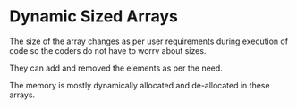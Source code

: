 # Dynamic Sized Arrays

The size of the array changes as per user requirements 
during execution of code so the coders do not have to 
worry about sizes.

They can add and removed the elements as per the need.

The memory is mostly dynamically allocated and de-allocated 
in these arrays.
